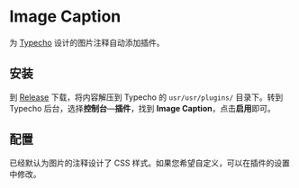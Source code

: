 # Image Caption

为 [Typecho](https://typecho.org) 设计的图片注释自动添加插件。

## 安装

到 [Release](https://github.com/Hsiao-Feng/ImageCaption-Typecho-Plugin/releases) 下载，将内容解压到 Typecho 的 `usr/usr/plugins/` 目录下。转到 Typecho 后台，选择**控制台**—**插件**，找到 **Image Caption**，点击**启用**即可。

## 配置

已经默认为图片的注释设计了 CSS 样式。如果您希望自定义，可以在插件的设置中修改。